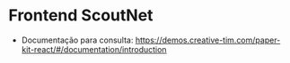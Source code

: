 # Frontend ScoutNet
- Documentação para consulta: https://demos.creative-tim.com/paper-kit-react/#/documentation/introduction
